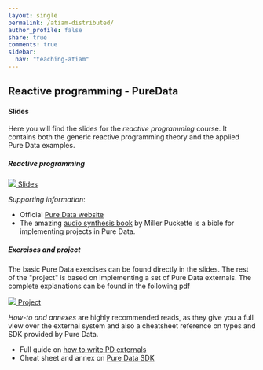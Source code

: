 ```yaml
---
layout: single
permalink: /atiam-distributed/
author_profile: false
share: true
comments: true
sidebar:
  nav: "teaching-atiam"
---
```


## Reactive programming - PureData

#### Slides

Here you will find the slides for the *reactive programming* course. It contains both the generic reactive programming theory and the applied Pure Data examples.

##### Reactive programming
[![](../images/pdf.png) Slides](../documents/esling:Cours_PD_ATIAM.pdf)

*Supporting information*:

  * Official [Pure Data website](https://puredata.info/)
  * The amazing [audio synthesis book](http://msp.ucsd.edu/techniques/latest/book.pdf) by Miller Puckette is a bible for implementing projects in Pure Data.

##### Exercises and project

The basic Pure Data exercises can be found directly in the slides. The rest of the "project" is based on implementing a set of Pure Data externals. The complete explanations can be found in the following pdf

[![](../images/pdf.png) Project](../documents/esling:Project_PD.pdf)

*How-to and annexes* are highly recommended reads, as they give you a full view over the external system and also a cheatsheet reference on types and SDK provided by Pure Data.

  - Full guide on [how to write PD externals](../documents/esling:Project_Annex_HowTo.pdf)
  - Cheat sheet and annex on [Pure Data SDK](../documents/esling:Project_Annex_PD.pdf)
